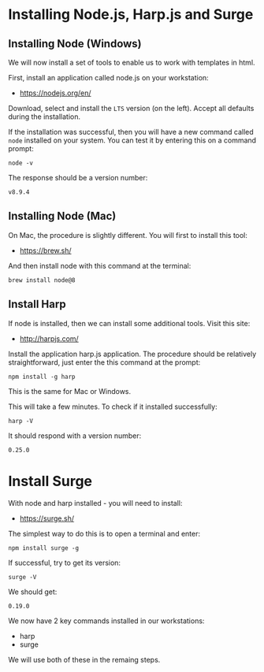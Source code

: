 # Installing Node.js, Harp.js and Surge

## Installing Node (Windows)

We will now install a set of tools to enable us to work with templates in html.

First, install an application called node.js on your workstation:

- <https://nodejs.org/en/>

Download, select and install the `LTS` version (on the left). Accept all defaults during the installation.

If the installation was successful, then you will have a new command called `node` installed on your system. You can test it by entering this on a command prompt:

~~~
node -v
~~~

The response should be a version number:

~~~
v8.9.4
~~~


## Installing Node (Mac)

On Mac, the procedure is slightly different. You will first to install this tool:

- <https://brew.sh/>

And then install node with this command at the terminal:

~~~
brew install node@8
~~~

## Install Harp

If node is installed, then we can install some additional tools. Visit this site:

- <http://harpjs.com/>

Install the application harp.js application. The procedure should be relatively straightforward, just enter the this command at the prompt:

~~~
npm install -g harp
~~~

This is the same for Mac or Windows.

This will take a few minutes. To check if it installed successfully:

~~~
harp -V
~~~

It should respond with a version number:

~~~
0.25.0
~~~


# Install Surge

With node and harp installed - you will need to install:

 - <https://surge.sh/>

The simplest way to do this is to open a terminal and enter:

~~~
npm install surge -g
~~~

If successful, try to get its version:

~~~
surge -V
~~~

We should get:

~~~
0.19.0
~~~


We now have 2 key commands installed in our workstations:

- harp
- surge

We will use both of these in the remaing steps.



